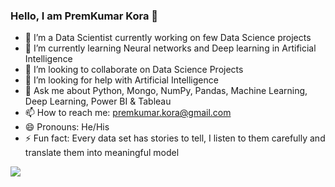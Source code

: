 ### Hello, I am PremKumar Kora 👋

- 🔭 I’m a Data Scientist currently working on few Data Science projects 
- 🌱 I’m currently learning Neural networks and Deep learning in Artificial Intelligence
- 👯 I’m looking to collaborate on Data Science Projects
- 🤔 I’m looking for help with Artificial Intelligence
- 💬 Ask me about Python, Mongo, NumPy, Pandas, Machine Learning, Deep Learning, Power BI & Tableau
- 📫 How to reach me: premkumar.kora@gmail.com
- 😄 Pronouns: He/His
- ⚡ Fun fact: Every data set has stories to tell, I listen to them carefully and translate them into meaningful model
<img src="https://github-readme-stats.vercel.app/api?username=premkumarkora&&show_icons=true&title_color=ffffff&icon_color=bb2acf&text_color=daf7dc&bg_color=151515">
